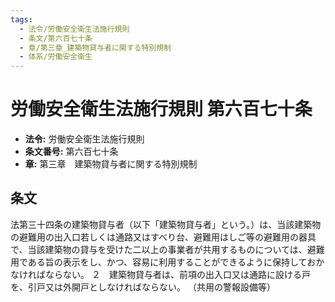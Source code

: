 ```yaml
---
tags:
  - 法令/労働安全衛生法施行規則
  - 条文/第六百七十条
  - 章/第三章_建築物貸与者に関する特別規制
  - 体系/労働安全衛生
---
```

# 労働安全衛生法施行規則 第六百七十条

- **法令:** 労働安全衛生法施行規則
- **条文番号:** 第六百七十条
- **章:** 第三章　建築物貸与者に関する特別規制

## 条文
法第三十四条の建築物貸与者（以下「建築物貸与者」という。）は、当該建築物の避難用の出入口若しくは通路又はすべり台、避難用はしご等の避難用の器具で、当該建築物の貸与を受けた二以上の事業者が共用するものについては、避難用である旨の表示をし、かつ、容易に利用することができるように保持しておかなければならない。
２　建築物貸与者は、前項の出入口又は通路に設ける戸を、引戸又は外開戸としなければならない。
（共用の警報設備等）

